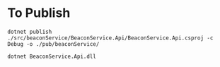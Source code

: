 # To Publish

```dotnetcli
dotnet publish ./src/beaconService/BeaconService.Api/BeaconService.Api.csproj -c Debug -o ./pub/beaconService/

dotnet BeaconService.Api.dll
```
